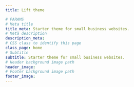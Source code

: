 ```yaml
---
title: Lift theme

# PARAMS
# Meta title
title_meta: Starter theme for small business websites.
# Meta description
description_meta: 
# CSS class to identify this page
class_page: home
# Subtitle
subtitle: Starter theme for small business websites.
# Header background image path
header_image: 
# Footer background image path
footer_image: 
---
```

